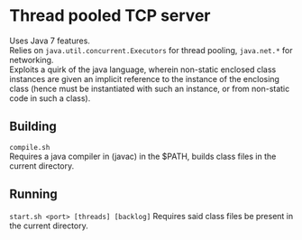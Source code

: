 Thread pooled TCP server
========================

Uses Java 7 features.  
Relies on `java.util.concurrent.Executors` for thread pooling, `java.net.*`  for networking.  
Exploits a quirk of the java language, wherein non-static enclosed class instances are given an implicit reference to the instance of the enclosing class (hence must be instantiated with such an instance, or from non-static code in such a class).

Building
--------
`compile.sh`  
Requires a java compiler in (javac) in the $PATH, builds class files in the current directory.

Running
-------
`start.sh <port> [threads] [backlog]`
Requires said class files be present in the current directory.
